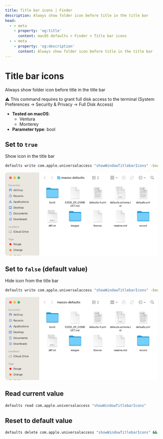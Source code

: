 ```yaml
---
title: Title bar icons | Finder
description: Always show folder icon before title in the title bar
head:
  - - meta
    - property: 'og:title'
      content: macOS defaults > Finder > Title bar icons
  - - meta
    - property: 'og:description'
      content: Always show folder icon before title in the title bar
---
```


# Title bar icons

Always show folder icon before title in the title bar

⚠️ This command requires to grant full disk access to the terminal
(System Preferences → Security & Privacy → Full Disk Access)

<!-- break lists -->

- **Tested on macOS**:
  - Ventura
  - Monterey
- **Parameter type**: bool

## Set to `true`

Show icon in the title bar

```bash
defaults write com.apple.universalaccess "showWindowTitlebarIcons" -bool "true" && killall Finder
```

<img
  src="./images/showWindowTitlebarIcons/true.png"
  alt="Example output with value set to true"
  width="740" height="451" style="height: auto"
/>

## Set to `false` (default value)

Hide icon from the title bar

```bash
defaults write com.apple.universalaccess "showWindowTitlebarIcons" -bool "false" && killall Finder
```

<img
  src="./images/showWindowTitlebarIcons/false.png"
  alt="Example output with value set to false"
  width="740" height="451" style="height: auto"
/>

## Read current value

```bash
defaults read com.apple.universalaccess "showWindowTitlebarIcons"
```

## Reset to default value

```bash
defaults delete com.apple.universalaccess "showWindowTitlebarIcons" && killall Finder
```
